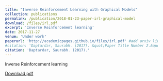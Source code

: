 ```yaml
---
title: "Inverse Reinforcement Learning with Graphical Models"
collection: publications
permalink: /publication/2018-01-23-paper-irl-graphical-model
download: /files/irl.pdf
excerpt: 'Inverse Reinforcement learning'
date: 2017-11-27
venue: 'Under work'
paperurl: 'http://academicpages.github.io/files/irl.pdf' #add arxiv link
#citation: 'Daptardar, Saurabh. (2017). &quot;Paper Title Number 2.&quot; <i>Journal 1</i>. 1(2).'
citation: 'Daptardar, Saurabh. (2017).'
---
```

Inverse Reinforcement learning

[Download pdf](/files/irl.pdf)
